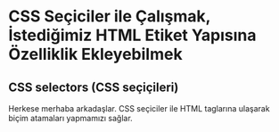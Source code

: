 # CSS Seçiciler ile Çalışmak, İstediğimiz HTML Etiket Yapısına Özelliklik Ekleyebilmek
## CSS selectors (CSS seçiçileri)
Herkese merhaba arkadaşlar. 
CSS seçiciler ile HTML taglarına ulaşarak biçim atamaları yapmamızı sağlar.
